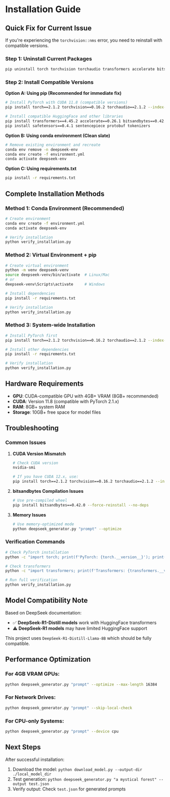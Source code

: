 # Installation Guide

## Quick Fix for Current Issue

If you're experiencing the `torchvision::nms` error, you need to reinstall with compatible versions.

### Step 1: Uninstall Current Packages
```bash
pip uninstall torch torchvision torchaudio transformers accelerate bitsandbytes -y
```

### Step 2: Install Compatible Versions

**Option A: Using pip (Recommended for immediate fix)**
```bash
# Install PyTorch with CUDA 11.8 (compatible versions)
pip install torch==2.1.2 torchvision==0.16.2 torchaudio==2.1.2 --index-url https://download.pytorch.org/whl/cu118

# Install compatible HuggingFace and other libraries
pip install transformers==4.45.2 accelerate==0.26.1 bitsandbytes==0.42.0
pip install safetensors==0.4.1 sentencepiece protobuf tokenizers
```

**Option B: Using conda environment (Clean slate)**
```bash
# Remove existing environment and recreate
conda env remove -n deepseek-env
conda env create -f environment.yml
conda activate deepseek-env
```

**Option C: Using requirements.txt**
```bash
pip install -r requirements.txt
```

## Complete Installation Methods

### Method 1: Conda Environment (Recommended)

```bash
# Create environment
conda env create -f environment.yml
conda activate deepseek-env

# Verify installation
python verify_installation.py
```

### Method 2: Virtual Environment + pip

```bash
# Create virtual environment
python -m venv deepseek-venv
source deepseek-venv/bin/activate  # Linux/Mac
# or
deepseek-venv\Scripts\activate     # Windows

# Install dependencies
pip install -r requirements.txt

# Verify installation
python verify_installation.py
```

### Method 3: System-wide Installation

```bash
# Install PyTorch first
pip install torch==2.1.2 torchvision==0.16.2 torchaudio==2.1.2 --index-url https://download.pytorch.org/whl/cu118

# Install other dependencies
pip install -r requirements.txt

# Verify installation
python verify_installation.py
```

## Hardware Requirements

- **GPU**: CUDA-compatible GPU with 4GB+ VRAM (8GB+ recommended)
- **CUDA**: Version 11.8 (compatible with PyTorch 2.1.x)
- **RAM**: 8GB+ system RAM
- **Storage**: 10GB+ free space for model files

## Troubleshooting

### Common Issues

1. **CUDA Version Mismatch**
   ```bash
   # Check CUDA version
   nvidia-smi
   
   # If you have CUDA 12.x, use:
   pip install torch==2.1.2 torchvision==0.16.2 torchaudio==2.1.2 --index-url https://download.pytorch.org/whl/cu121
   ```

2. **bitsandbytes Compilation Issues**
   ```bash
   # Use pre-compiled wheel
   pip install bitsandbytes==0.42.0 --force-reinstall --no-deps
   ```

3. **Memory Issues**
   ```bash
   # Use memory-optimized mode
   python deepseek_generator.py "prompt" --optimize
   ```

### Verification Commands

```bash
# Check PyTorch installation
python -c "import torch; print(f'PyTorch: {torch.__version__}'); print(f'CUDA available: {torch.cuda.is_available()}')"

# Check transformers
python -c "import transformers; print(f'Transformers: {transformers.__version__}')"

# Run full verification
python verify_installation.py
```

## Model Compatibility Note

Based on DeepSeek documentation:
- ✅ **DeepSeek-R1-Distill models** work with HuggingFace transformers
- ⚠️ **DeepSeek-R1 models** may have limited HuggingFace support

This project uses `DeepSeek-R1-Distill-Llama-8B` which should be fully compatible.

## Performance Optimization

### For 4GB VRAM GPUs:
```bash
python deepseek_generator.py "prompt" --optimize --max-length 16384
```

### For Network Drives:
```bash
python deepseek_generator.py "prompt" --skip-local-check
```

### For CPU-only Systems:
```bash
python deepseek_generator.py "prompt" --device cpu
```

## Next Steps

After successful installation:

1. Download the model: `python download_model.py --output-dir ./local_model_dir`
2. Test generation: `python deepseek_generator.py "a mystical forest" --output test.json`
3. Verify output: Check `test.json` for generated prompts